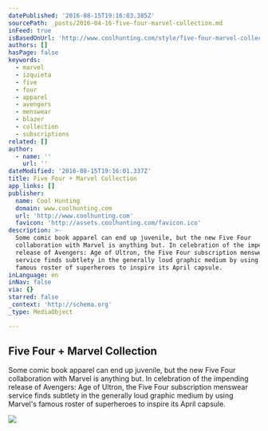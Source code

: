 ```yaml
---
datePublished: '2016-08-15T19:16:03.385Z'
sourcePath: _posts/2016-04-16-five-four-marvel-collection.md
inFeed: true
isBasedOnUrl: 'http://www.coolhunting.com/style/five-four-marvel-collection'
authors: []
hasPage: false
keywords:
  - marvel
  - izquieta
  - five
  - four
  - apparel
  - avengers
  - menswear
  - blazer
  - collection
  - subscriptions
related: []
author:
  - name: ''
    url: ''
dateModified: '2016-08-15T19:16:01.337Z'
title: Five Four + Marvel Collection
app_links: []
publisher:
  name: Cool Hunting
  domain: www.coolhunting.com
  url: 'http://www.coolhunting.com'
  favicon: 'http://assets.coolhunting.com/favicon.ico'
description: >-
  Some comic book apparel can end up juvenile, but the new Five Four
  collaboration with Marvel is anything but. In celebration of the impending
  release of Avengers: Age of Ultron, the Five Four subscription menswear
  service finds subtlety in the generally loud graphic medium by using Marvel's
  famous roster of superheroes to inspire its April capsule.
inLanguage: en
inNav: false
via: {}
starred: false
_context: 'http://schema.org'
_type: MediaObject

---
```

<article style=""><h1>Five Four + Marvel Collection</h1><p>Some comic book apparel can end up juvenile, but the new Five Four collaboration with Marvel is anything but. In celebration of the impending release of Avengers: Age of Ultron, the Five Four subscription menswear service finds subtlety in the generally loud graphic medium by using Marvel's famous roster of superheroes to inspire its April capsule.</p><img src="https://s3-us-west-2.amazonaws.com/the-grid-img/p/c00f82bc7a96b03780b683692320bb03f3b031f2.jpg" /></article>